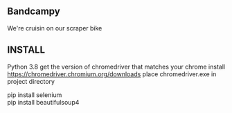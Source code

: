 ## Bandcampy  

We're cruisin on our scraper bike  

## INSTALL  
  Python 3.8
  get the version of chromedriver that matches your chrome install  
    https://chromedriver.chromium.org/downloads
  place chromedriver.exe in project directory

  pip install selenium  
  pip install beautifulsoup4  
